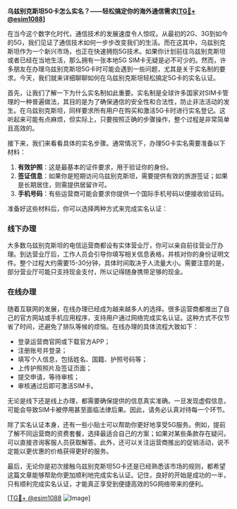 **乌兹别克斯坦5G卡怎么实名？——轻松搞定你的海外通信需求[[TG💪+ @esim1088](https://t.me/s/esim1088)]**

在当今这个数字化时代，通信技术的发展速度令人惊叹。从最初的2G、3G到如今的5G，我们见证了通信技术如何一步步改变我们的生活。而在这其中，乌兹别克斯坦作为一个新兴市场，也正在快速拥抱5G技术。如果你计划前往乌兹别克斯坦或者已经在当地生活，那么拥有一张本地5G SIM卡无疑是必不可少的。然而，许多朋友在办理乌兹别克斯坦5G卡时可能会遇到一些问题，尤其是关于实名制的要求。今天，我们就来详细聊聊如何在乌兹别克斯坦轻松搞定5G卡的实名认证。

首先，让我们了解一下为什么实名制如此重要。实名制是全球许多国家对SIM卡管理的一种普遍做法，其目的是为了确保通信的安全性和合法性，防止非法活动的发生。在乌兹别克斯坦，同样要求所有用户在购买和激活5G卡时进行实名登记。这听起来可能有点麻烦，但实际上，只要按照正确的步骤操作，整个过程是非常简单且高效的。

接下来，我们来看看具体的实名步骤。通常情况下，办理5G卡实名需要准备以下材料：

1. **有效护照**：这是最基本的证件要求，用于验证你的身份。
2. **签证信息**：如果你是短期访问乌兹别克斯坦，需要提供有效的旅游签证；如果是长期居住，则需提供居留许可。
3. **手机号码**：有些运营商可能会要求你提供一个国际手机号码以便接收验证码。

准备好这些材料后，你可以选择两种方式来完成实名认证：

### 线下办理
大多数乌兹别克斯坦的电信运营商都设有实体营业厅，你可以亲自前往营业厅办理。到达营业厅后，工作人员会引导你填写相关信息表格，并核对你的身份证明文件。整个过程大约需要15-30分钟，具体时间取决于人流量大小。需要注意的是，部分营业厅可能只支持现金支付，所以记得随身携带足够的现金。

### 在线办理
随着互联网的发展，在线办理已经成为越来越多人的选择。很多运营商都推出了自己的官方网站或手机应用程序，支持用户通过网络完成实名认证。这种方式不仅节省了时间，还避免了排队等候的烦恼。在线办理的具体流程大致如下：
- 登录运营商官网或下载官方APP；
- 注册账号并登录；
- 填写个人信息，包括姓名、国籍、护照号码等；
- 上传护照照片及签证页面；
- 提交申请，等待审核；
- 审核通过后即可激活SIM卡。

无论是线下还是线上办理，都需要确保提供的信息真实准确。一旦发现虚假信息，可能会导致SIM卡被停用甚至面临法律后果。因此，请务必认真对待每一个环节。

除了实名认证本身，还有一些小贴士可以帮助你更好地享受5G服务。例如，提前了解不同运营商的资费套餐，选择最适合自己的方案；如果对某些条款存在疑问，可以直接咨询客服人员获取解答。此外，还可以关注运营商推出的促销活动，说不定能以更优惠的价格获得更好的服务。

最后，无论你是初次接触乌兹别克斯坦5G卡还是已经熟悉该市场的规则，都希望这篇文章能够帮助你更加顺利地完成实名认证。记住，良好的开始是成功的一半，只有顺利完成实名认证，才能真正享受到便捷高效的5G网络带来的便利。

[[TG💪+ @esim1088](https://t.me/s/esim1088) ![Image](https://i.postimg.cc/4NQfJmqS/Snipaste-2025-05-13-00-14-12.png)]